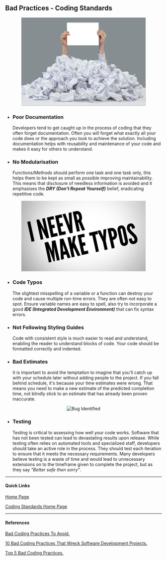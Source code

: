 ## Bad Practices - Coding Standards

<p align="center">
<img src="images/bad-practices-feature.jpg" alt="Bad practices Feature paper" width="400">
</p>

- ### Poor Documentation

  Developers tend to get caught up in the process of coding that they often forget documentation. Often you will forget what exactly all your code does or the approach you took to achieve the solution. Including documentation helps with reusability and maintenance of your code and makes it easy for others to understand.

- ### No Modularisation
  Functions/Methods should perform one task and one task only, this helps them to be kept as small as possible improving maintainability. This means that disclosure of needless information is avoided and it emphasises the **_DRY (Don't Repeat Yourself)_** belief, eradicating repetitive code.

<p align="center">
<img src="images/never-make-typos.jpg" alt="I never make typos" width="400">
</p>

- ### Code Typos

  The slightest misspelling of a variable or a function can destroy your code and cause multiple run-time errors. They are often not easy to spot. Ensure variable names are easy to spell, also try to incorporate a good **_IDE (Integrated Development Environment)_** that can fix syntax errors.

- ### Not Following Styling Guides

  Code with consistent style is much easier to read and understand, enabling the reader to understand blocks of code. Your code should be  formatted correctly and indented.

- ### Bad Estimates
  It is important to avoid the temptation to imagine that you'll catch up with your schedule later without adding people to the project. If you fall behind schedule, it's because your time estimates were wrong. That means you need to make a new estimate of the predicted completion time, not blindly stick to an estimate that has already been proven inaccurate.

<p align="center">
<img src="https://miro.medium.com/max/3840/1*AjI-6OHQ_MHw1XGfOEvPtg.jpeg" alt="Bug Identified" width="400">
</p>

- ### Testing
  Testing is critical to assessing how well your code works. Software that has not been tested can lead to devastating results upon release. While testing often relies on automated tools and specialized staff, developers should take an active role in the process. They should test each iteration to ensure that it meets the necessary requirements. Many developers believe testing is a waste of time and would lead to unnecessary extensions on to the timeframe given to complete the project, but as they say _"Better safe then sorry"_.

---

#### Quick Links

[Home Page](../README.md)

[Coding Standards Home Page](CodingStandards.md)

---

#### References

[Bad Coding Practices To Avoid.](https://searchsoftwarequality.techtarget.com/answer/What-are-some-bad-coding-practices-to-avoid)

[10 Bad Coding Practices That Wreck Software Development Projects.](https://www.cio.com/article/2448952/10-bad-coding-practices-that-wreck-software-development-projects.html)

[Top 5 Bad Coding Practices.](https://dev.to/blarzhernandez/top-5-bad-coding-practices-avoid-them-to-all-costs-2ab3)
